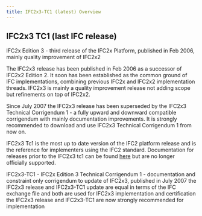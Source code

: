 ```yaml
---
title: IFC2x3-TC1 (latest) Overview 
---
```


## IFC2x3 TC1 (last IFC release)

<p>  IFC2x Edition 3 - third release of the IFC2x Platform, published in Feb 2006, mainly quality improvement of IFC2x2 </p>

<p>The IFC2x3 release has been published in Feb 2006 as a successor of IFC2x2 Edition 2. It soon has been established as the common ground of IFC implementations, combining previous IFC2x and IFC2x2 implementation threads. IFC2x3 is mainly a quality improvement release not adding scope but refinements on top of IFC2x2.

Since July 2007 the IFC2x3 release has been superseded by the IFC2x3 Technical Corrigendum 1 - a fully upward and downward compatible corrigendum with mainly documentation improvements. It is strongly recommended to download and use IFC2x3 Technical Corrigendum 1 from now on.</p>

<p> IFC2x3 Tc1 is the most up to date version of the IFC2 platform release and is the reference for implementers using the IFC2 standard. Documentation for releases prior to the IFC2x3 tc1 can be found <a href="/docs/reference/schema/history/overview.md"> here</a> but are no longer officially supported. </p>

<p>IFC2x3-TC1 - IFC2x Edition 3 Technical Corrigendum 1 - documentation and constraint only corrigendum to update of IFC2x3, published in July 2007
the IFC2x3 release and IFC2x3-TC1 update are equal in terms of the IFC exchange file and both are used for IFC2x3 implementation and certification
the IFC2x3 release and IFC2x3-TC1 are now strongly recommended for implementation</p>
